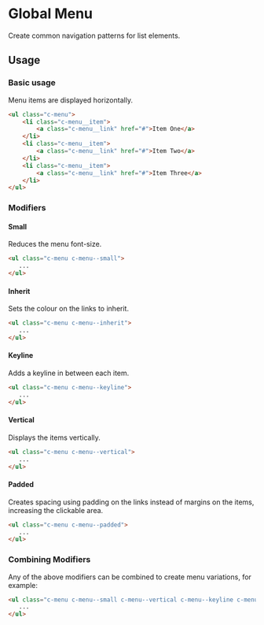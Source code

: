 # Global Menu

Create common navigation patterns for list elements.

## Usage

### Basic usage

Menu items are displayed horizontally.

```html
<ul class="c-menu">
    <li class="c-menu__item">
        <a class="c-menu__link" href="#">Item One</a>
    </li>
    <li class="c-menu__item">
        <a class="c-menu__link" href="#">Item Two</a>
    </li>
    <li class="c-menu__item">
        <a class="c-menu__link" href="#">Item Three</a>
    </li>
</ul>
```

### Modifiers

#### Small

Reduces the menu font-size.

```html
<ul class="c-menu c-menu--small">
   ...
</ul>
```

#### Inherit

Sets the colour on the links to inherit.

```html
<ul class="c-menu c-menu--inherit">
   ...
</ul>
```

#### Keyline

Adds a keyline in between each item.

```html
<ul class="c-menu c-menu--keyline">
   ...
</ul>
```

#### Vertical

Displays the items vertically.

```html
<ul class="c-menu c-menu--vertical">
   ...
</ul>
```

#### Padded

Creates spacing using padding on the links instead of margins on the items, increasing the clickable area.

```html
<ul class="c-menu c-menu--padded">
   ...
</ul>
```

### Combining Modifiers

Any of the above modifiers can be combined to create menu variations, for example:

```html
<ul class="c-menu c-menu--small c-menu--vertical c-menu--keyline c-menu--padded">
   ...
</ul>
```
